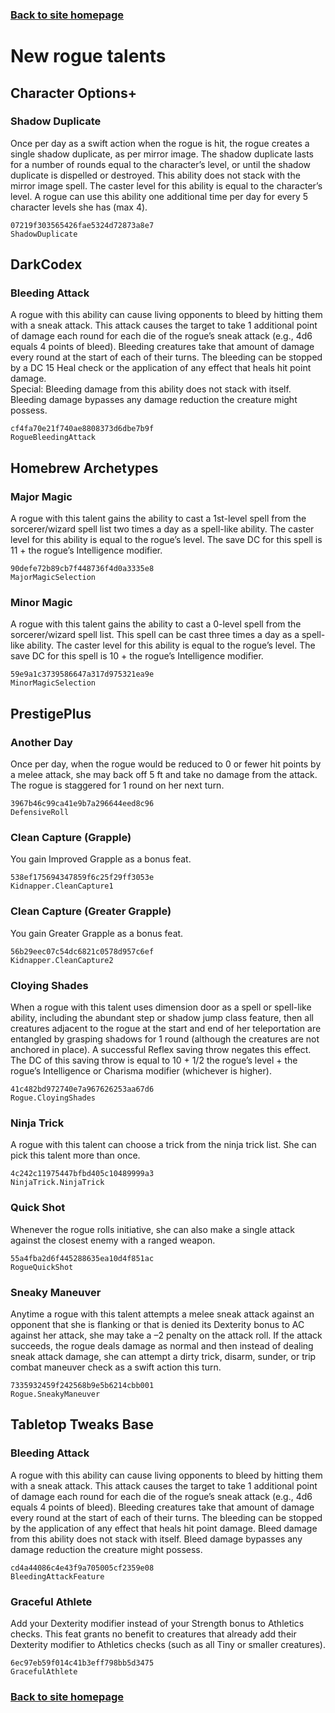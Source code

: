 ### [Back to site homepage](./README.md)

# New rogue talents

## Character Options+

### Shadow Duplicate

Once per day as a swift action when the rogue is hit, the rogue creates a single shadow duplicate, as per mirror image. The shadow duplicate lasts for a number of rounds equal to the character’s level, or until the shadow duplicate is dispelled or destroyed. This ability does not stack with the mirror image spell. The caster level for this ability is equal to the character’s level. A rogue can use this ability one additional time per day for every 5 character levels she has (max 4).

`07219f303565426fae5324d72873a8e7`  
`ShadowDuplicate`  

## DarkCodex

### Bleeding Attack

A rogue with this ability can cause living opponents to bleed by hitting them with a sneak attack. This attack causes the target to take 1 additional point of damage each round for each die of the rogue’s sneak attack (e.g., 4d6 equals 4 points of bleed). Bleeding creatures take that amount of damage every round at the start of each of their turns. The bleeding can be stopped by a DC 15 Heal check or the application of any effect that heals hit point damage.  
Special: Bleeding damage from this ability does not stack with itself. Bleeding damage bypasses any damage reduction the creature might possess.

`cf4fa70e21f740ae8808373d6dbe7b9f`  
`RogueBleedingAttack`  

## Homebrew Archetypes

### Major Magic

A rogue with this talent gains the ability to cast a 1st-level spell from the sorcerer/wizard spell list two times a day as a spell-like ability. The caster level for this ability is equal to the rogue’s level. The save DC for this spell is 11 + the rogue’s Intelligence modifier.

`90defe72b89cb7f448736f4d0a3335e8`  
`MajorMagicSelection`  

### Minor Magic

A rogue with this talent gains the ability to cast a 0-level spell from the sorcerer/wizard spell list. This spell can be cast three times a day as a spell-like ability. The caster level for this ability is equal to the rogue’s level. The save DC for this spell is 10 + the rogue’s Intelligence modifier. 

`59e9a1c3739586647a317d975321ea9e`  
`MinorMagicSelection`  

## PrestigePlus

### Another Day

Once per day, when the rogue would be reduced to 0 or fewer hit points by a melee attack, she may back off 5 ft and take no damage from the attack. The rogue is staggered for 1 round on her next turn.

`3967b46c99ca41e9b7a296644eed8c96`  
`DefensiveRoll`  

### Clean Capture (Grapple)

You gain Improved Grapple as a bonus feat.

`538ef175694347859f6c25f29ff3053e`  
`Kidnapper.CleanCapture1`  

### Clean Capture (Greater Grapple)

You gain Greater Grapple as a bonus feat.

`56b29eec07c54dc6821c0578d957c6ef`  
`Kidnapper.CleanCapture2`  

### Cloying Shades

When a rogue with this talent uses dimension door as a spell or spell-like ability, including the abundant step or shadow jump class feature, then all creatures adjacent to the rogue at the start and end of her teleportation are entangled by grasping shadows for 1 round (although the creatures are not anchored in place). A successful Reflex saving throw negates this effect. The DC of this saving throw is equal to 10 + 1/2 the rogue’s level + the rogue’s Intelligence or Charisma modifier (whichever is higher).

`41c482bd972740e7a967626253aa67d6`  
`Rogue.CloyingShades`  

### Ninja Trick

A rogue with this talent can choose a trick from the ninja trick list. She can pick this talent more than once.

`4c242c11975447bfbd405c10489999a3`  
`NinjaTrick.NinjaTrick`  

### Quick Shot

Whenever the rogue rolls initiative, she can also make a single attack against the closest enemy with a ranged weapon.

`55a4fba2d6f445288635ea10d4f851ac`  
`RogueQuickShot`  

### Sneaky Maneuver

Anytime a rogue with this talent attempts a melee sneak attack against an opponent that she is flanking or that is denied its Dexterity bonus to AC against her attack, she may take a –2 penalty on the attack roll. If the attack succeeds, the rogue deals damage as normal and then instead of dealing sneak attack damage, she can attempt a dirty trick, disarm, sunder, or trip combat maneuver check as a swift action this turn.

`7335932459f242568b9e5b6214cbb001`  
`Rogue.SneakyManeuver`  

## Tabletop Tweaks Base

### Bleeding Attack

A rogue with this ability can cause living opponents to bleed by hitting them with a sneak attack. This attack causes the target to take 1 additional point of damage each round for each die of the rogue’s sneak attack (e.g., 4d6 equals 4 points of bleed). Bleeding creatures take that amount of damage every round at the start of each of their turns. The bleeding can be stopped by the application of any effect that heals hit point damage. Bleed damage from this ability does not stack with itself. Bleed damage bypasses any damage reduction the creature might possess.

`cd4a44086c4e43f9a705005cf2359e08`  
`BleedingAttackFeature`  

### Graceful Athlete

Add your Dexterity modifier instead of your Strength bonus to Athletics checks. This feat grants no benefit to creatures that already add their Dexterity modifier to Athletics checks (such as all Tiny or smaller creatures).

`6ec97eb59f014c41b3eff798bb5d3475`  
`GracefulAthlete`  


### [Back to site homepage](./README.md)
